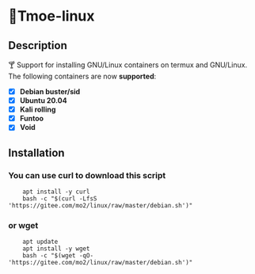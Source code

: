 # 🍭Tmoe-linux

## Description

🍸 Support for installing GNU/Linux containers on termux and GNU/Linux.  
The following containers are now **supported**:

- [x] **Debian buster/sid**
- [x] **Ubuntu 20.04**
- [x] **Kali rolling**
- [x] **Funtoo**
- [x] **Void**

## Installation

### **You can use curl to download this script**

```shell
    apt install -y curl
    bash -c "$(curl -LfsS 'https://gitee.com/mo2/linux/raw/master/debian.sh')"
```

### **or wget**

```shell
    apt update
    apt install -y wget
    bash -c "$(wget -qO- 'https://gitee.com/mo2/linux/raw/master/debian.sh')"
```
